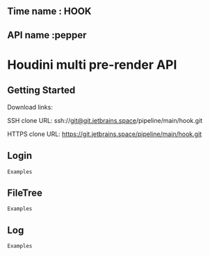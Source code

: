 ## Time name : HOOK

## API name :pepper

# Houdini multi pre-render API 


## Getting Started

Download links:

SSH clone URL: ssh://git@git.jetbrains.space/pipeline/main/hook.git

HTTPS clone URL: https://git.jetbrains.space/pipeline/main/hook.git



## Login

```
Examples
```

## FileTree

```
Examples
```

## Log

```
Examples
```
